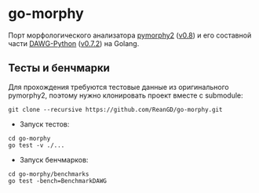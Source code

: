 go-morphy
===

Порт морфологического анализатора [pymorphy2](https://github.com/kmike/pymorphy2) ([v0.8](https://github.com/kmike/pymorphy2/releases/tag/0.8)) и его составной части [DAWG-Python](https://github.com/pytries/DAWG-Python) ([v0.7.2](https://github.com/pytries/DAWG-Python/releases/tag/0.7.2)) на Golang.

Тесты и бенчмарки
---
Для прохождения требуются тестовые данные из оригинального pymorphy2, поэтому нужно клонировать проект вместе с submodule:
```
git clone --recursive https://github.com/ReanGD/go-morphy.git
```

- Запуск тестов:
```
cd go-morphy
go test -v ./...
```

- Запуск бенчмарков:
```
cd go-morphy/benchmarks
go test -bench=BenchmarkDAWG
```
